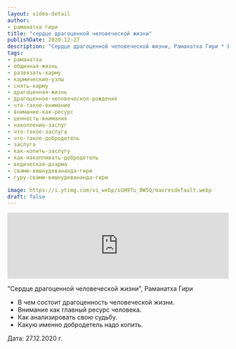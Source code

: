 ```yaml
---
layout: video-detail
author:
- раманатха гири
title: "сердце драгоценной человеческой жизни"
publishDate: 2020-12-27
description: "Сердце драгоценной человеческой жизни, Раманатха Гири * В чем состоит драгоценность человеческой жизни. * Внимание как главный ресурс человека. * Как анализировать свою судьбу. * Какую именно добродетель надо копить.   Дата  27.12.2020 г."
tags: 
- раманатха
- общинная-жизнь
- развязать-карму
- кармические-узлы
- снять-карму
- драгоценная-жизнь
- драгоценное-человеческое-рождение
- что-такое-внимание
- внимание-как-ресурс
- ценность-внимания
- накопление-заслуг
- что-такое-заслуга
- что-такое-добродетель
- заслуга
- как-копить-заслугу
- как-накапливать-добродетель
- ведическая-дхарма
- свами-вишнудевананда-гири
- гуру-свами-вишнудевананда-гири

image: https://i.ytimg.com/vi_webp/sGH9Tu_0W5Q/maxresdefault.webp
draft: false
---
```


<iframe width="100%" src="https://www.youtube.com/embed/sGH9Tu_0W5Q" frameborder="0" allowfullscreen=""></iframe> 

 "Сердце драгоценной человеческой жизни", Раманатха Гири

* В чем состоит драгоценность человеческой жизни.
* Внимание как главный ресурс человека.
* Как анализировать свою судьбу.
* Какую именно добродетель надо копить.

  
 Дата: 27.12.2020 г.

  

 